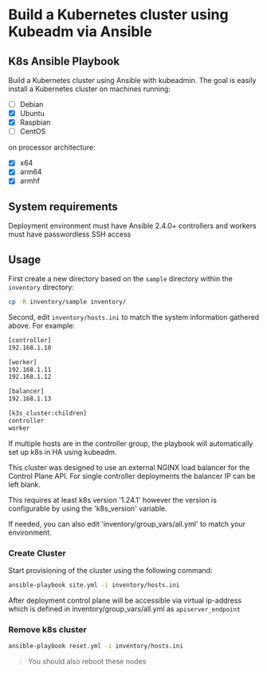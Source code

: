 # Build a Kubernetes cluster using Kubeadm via Ansible

## K8s Ansible Playbook

Build a Kubernetes cluster using Ansible with kubeadmin. The goal is easily install a Kubernetes cluster on machines running:

- [ ] Debian
- [X] Ubuntu
- [X] Raspbian
- [ ] CentOS

on processor architecture:

- [X] x64
- [X] arm64
- [X] armhf

## System requirements

Deployment environment must have Ansible 2.4.0+
controllers and workers must have passwordless SSH access

## Usage

First create a new directory based on the `sample` directory within the `inventory` directory:

```bash
cp -R inventory/sample inventory/
```

Second, edit `inventory/hosts.ini` to match the system information gathered above. For example:

```bash
[controller]
192.168.1.10

[worker]
192.168.1.11
192.168.1.12

[balancer]
192.168.1.13

[k3s_cluster:children]
controller
worker
```

If multiple hosts are in the controller group, the playbook will automatically set up k8s in HA using kubeadm.

This cluster was designed to use an external NGINX load balancer for the Control Plane API.  For single controller deployments the balancer IP can be left blank.

This requires at least k8s version '1.24.1' however the version is configurable by using the 'k8s_version' variable.

If needed, you can also edit 'inventory/group_vars/all.yml' to match your environment.

### Create Cluster

Start provisioning of the cluster using the following command:

```bash
ansible-playbook site.yml -i inventory/hosts.ini
```

After deployment control plane will be accessible via virtual ip-address which is defined in inventory/group_vars/all.yml as `apiserver_endpoint`

### Remove k8s cluster

```bash
ansible-playbook reset.yml -i inventory/hosts.ini
```

>You should also reboot these nodes 
